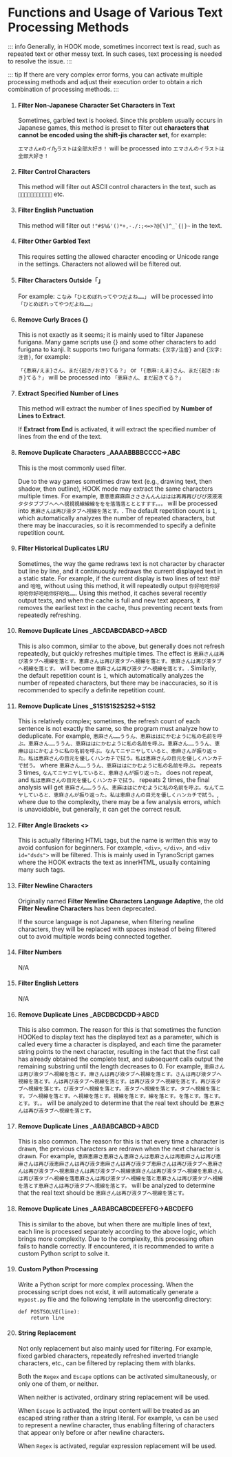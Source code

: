 # Functions and Usage of Various Text Processing Methods

::: info
Generally, in HOOK mode, sometimes incorrect text is read, such as repeated text or other messy text. In such cases, text processing is needed to resolve the issue.
:::

::: tip
If there are very complex error forms, you can activate multiple processing methods and adjust their execution order to obtain a rich combination of processing methods.
:::

1. #### Filter Non-Japanese Character Set Characters in Text

    Sometimes, garbled text is hooked. Since this problem usually occurs in Japanese games, this method is preset to filter out **characters that cannot be encoded using the shift-jis character set**, for example:

    `エマさんԟのイԠラストは全部大好き！` will be processed into `エマさんのイラストは全部大好き！`

1. #### Filter Control Characters

    This method will filter out ASCII control characters in the text, such as `` etc.

1. #### Filter English Punctuation

    This method will filter out ```!"#$%&'()*+,-./:;<=>?@[\]^_`{|}~``` in the text.

1. #### Filter Other Garbled Text

    This requires setting the allowed character encoding or Unicode range in the settings. Characters not allowed will be filtered out.

1. #### Filter Characters Outside「」

    For example: `こなみ「ひとめぼれってやつだよね……」` will be processed into `「ひとめぼれってやつだよね……」`

1. #### Remove Curly Braces {}

    This is not exactly as it seems; it is mainly used to filter Japanese furigana. Many game scripts use {} and some other characters to add furigana to kanji. It supports two furigana formats: `{汉字/注音}` and `{汉字:注音}`, for example:

    `「{恵麻/えま}さん、まだ{起き/おき}てる？」` or `「{恵麻:えま}さん、まだ{起き:おき}てる？」` will be processed into `「恵麻さん、まだ起きてる？」`

1. #### Extract Specified Number of Lines

    This method will extract the number of lines specified by **Number of Lines to Extract**.

    If **Extract from End** is activated, it will extract the specified number of lines from the end of the text.

1. #### Remove Duplicate Characters _AAAABBBBCCCC->ABC

    This is the most commonly used filter.

    Due to the way games sometimes draw text (e.g., drawing text, then shadow, then outline), HOOK mode may extract the same characters multiple times. For example, `恵恵恵麻麻麻さささんんんははは再再再びびび液液液タタタブブブへへへ視視視線線線ををを落落落とととすすす。。。` will be processed into `恵麻さんは再び液タブへ視線を落とす。`. The default repetition count is `1`, which automatically analyzes the number of repeated characters, but there may be inaccuracies, so it is recommended to specify a definite repetition count.

1. #### Filter Historical Duplicates LRU

    Sometimes, the way the game redraws text is not character by character but line by line, and it continuously redraws the current displayed text in a static state. For example, if the current display is two lines of text `你好` and `哈哈`, without using this method, it will repeatedly output `你好哈哈你好哈哈你好哈哈你好哈哈……`. Using this method, it caches several recently output texts, and when the cache is full and new text appears, it removes the earliest text in the cache, thus preventing recent texts from repeatedly refreshing.

1. #### Remove Duplicate Lines _ABCDABCDABCD->ABCD

    This is also common, similar to the above, but generally does not refresh repeatedly, but quickly refreshes multiple times. The effect is `恵麻さんは再び液タブへ視線を落とす。恵麻さんは再び液タブへ視線を落とす。恵麻さんは再び液タブへ視線を落とす。` will become `恵麻さんは再び液タブへ視線を落とす。`. Similarly, the default repetition count is `1`, which automatically analyzes the number of repeated characters, but there may be inaccuracies, so it is recommended to specify a definite repetition count.

1. #### Remove Duplicate Lines _S1S1S1S2S2S2->S1S2

    This is relatively complex; sometimes, the refresh count of each sentence is not exactly the same, so the program must analyze how to deduplicate. For example, `恵麻さん……ううん、恵麻ははにかむように私の名前を呼ぶ。恵麻さん……ううん、恵麻ははにかむように私の名前を呼ぶ。恵麻さん……ううん、恵麻ははにかむように私の名前を呼ぶ。なんてニヤニヤしていると、恵麻さんが振り返った。私は恵麻さんの目元を優しくハンカチで拭う。私は恵麻さんの目元を優しくハンカチで拭う。` where `恵麻さん……ううん、恵麻ははにかむように私の名前を呼ぶ。` repeats 3 times, `なんてニヤニヤしていると、恵麻さんが振り返った。` does not repeat, and `私は恵麻さんの目元を優しくハンカチで拭う。` repeats 2 times, the final analysis will get `恵麻さん……ううん、恵麻ははにかむように私の名前を呼ぶ。なんてニヤしていると、恵麻さんが振り返った。私は恵麻さんの目元を優しくハンカチで拭う。`, where due to the complexity, there may be a few analysis errors, which is unavoidable, but generally, it can get the correct result.

1. #### Filter Angle Brackets <>

    This is actually filtering HTML tags, but the name is written this way to avoid confusion for beginners. For example, `<div>`, `</div>`, and `<div id="dsds">` will be filtered. This is mainly used in TyranoScript games where the HOOK extracts the text as innerHTML, usually containing many such tags.

1. #### Filter Newline Characters

    Originally named **Filter Newline Characters Language Adaptive**, the old **Filter Newline Characters** has been deprecated.

    If the source language is not Japanese, when filtering newline characters, they will be replaced with spaces instead of being filtered out to avoid multiple words being connected together.

1. #### Filter Numbers

    N/A

1. #### Filter English Letters

    N/A

1. #### Remove Duplicate Lines _ABCDBCDCDD->ABCD

    This is also common. The reason for this is that sometimes the function HOOKed to display text has the displayed text as a parameter, which is called every time a character is displayed, and each time the parameter string points to the next character, resulting in the fact that the first call has already obtained the complete text, and subsequent calls output the remaining substring until the length decreases to 0. For example, `恵麻さんは再び液タブへ視線を落とす。麻さんは再び液タブへ視線を落とす。さんは再び液タブへ視線を落とす。んは再び液タブへ視線を落とす。は再び液タブへ視線を落とす。再び液タブへ視線を落とす。び液タブへ視線を落とす。液タブへ視線を落とす。タブへ視線を落とす。ブへ視線を落とす。へ視線を落とす。視線を落とす。線を落とす。を落とす。落とす。とす。す。。` will be analyzed to determine that the real text should be `恵麻さんは再び液タブへ視線を落とす。`

1. #### Remove Duplicate Lines _AABABCABCD->ABCD

    This is also common. The reason for this is that every time a character is drawn, the previous characters are redrawn when the next character is drawn. For example, `恵麻恵麻さ恵麻さん恵麻さんは恵麻さんは再恵麻さんは再び恵麻さんは再び液恵麻さんは再び液タ恵麻さんは再び液タブ恵麻さんは再び液タブへ恵麻さんは再び液タブへ視恵麻さんは再び液タブへ視線恵麻さんは再び液タブへ視線を恵麻さんは再び液タブへ視線を落恵麻さんは再び液タブへ視線を落と恵麻さんは再び液タブへ視線を落とす恵麻さんは再び液タブへ視線を落とす。` will be analyzed to determine that the real text should be `恵麻さんは再び液タブへ視線を落とす。`

1. #### Remove Duplicate Lines _AABABCABCDEEFEFG->ABCDEFG

    This is similar to the above, but when there are multiple lines of text, each line is processed separately according to the above logic, which brings more complexity. Due to the complexity, this processing often fails to handle correctly. If encountered, it is recommended to write a custom Python script to solve it.

1. #### Custom Python Processing

    Write a Python script for more complex processing. When the processing script does not exist, it will automatically generate a `mypost.py` file and the following template in the userconfig directory:

    ```
    def POSTSOLVE(line):
        return line
    ```

1. #### String Replacement

    Not only replacement but also mainly used for filtering. For example, fixed garbled characters, repeatedly refreshed inverted triangle characters, etc., can be filtered by replacing them with blanks.

    Both the `Regex` and `Escape` options can be activated simultaneously, or only one of them, or neither.

    When neither is activated, ordinary string replacement will be used.

    When `Escape` is activated, the input content will be treated as an escaped string rather than a string literal. For example, `\n` can be used to represent a newline character, thus enabling filtering of characters that appear only before or after newline characters.

    When `Regex` is activated, regular expression replacement will be used.